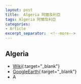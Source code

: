 ```yaml
---
layout: post
title:  Algeria 阿爾及利亞
tags: Algeria 阿爾及利亞 
categories:
- Article
excerpt_separator:  <!--more-->
---
```

## Algeria 
- [Wiki](https://zh.wikipedia.org/w/index.php?search=Algeria "Wiki"){:target="_blank"} 
- [GoogleEarth](https://earth.google.com/web/search/Algeria "GoogleEarth"){:target="_blank"} 
- A 

